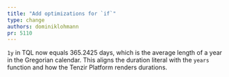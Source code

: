 ```yaml
---
title: "Add optimizations for `if`"
type: change
authors: dominiklohmann
pr: 5110
---
```


`1y` in TQL now equals 365.2425 days, which is the average length of a year in
the Gregorian calendar. This aligns the duration literal with the `years`
function and how the Tenzir Platform renders durations.
